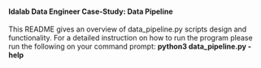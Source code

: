 #### Idalab Data Engineer Case-Study: Data Pipeline
This README gives an overview of data_pipeline.py scripts design and functionality. For a detailed instruction on how to run the program please run the
following on your command prompt: **python3 data_pipeline.py -help**
